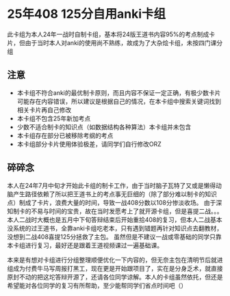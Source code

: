 # 25年408 125分自用anki卡组

此卡组为本人24年一战时自制卡组，基本将24版王道书内容95%的考点制成卡片，但由于当时本人对anki的使用尚不熟练，故成为了大杂烩卡组，未按四门课分组

## 注意

- 本卡组不符合anki的最优制卡原则，而且内容不保证一定正确，有极少数卡片可能存在内容错误，所以建议是根据自己的情况，在本卡组中搜索关键词找到相关卡片再自己修改
- 本卡组不包含25年新加考点
- 少数不适合制卡的知识点（如数据结构各种算法）本卡组并未包含
- 本卡组存在部分已被移除考纲的考点
- 本卡组部分卡片使用体验极差，请同学们自行修改ORZ


## 碎碎念

本人在24年7月中旬才开始此卡组的制卡工作，由于当时脑子瓦特了又或是懒得动脑产生路径依赖了所以把王道书上的考点事无巨细的（除了部分难以制卡的知识点）制成了卡片，浪费大量的时间，导致一战408分数以108分惨淡收场。
由于深知制卡的不易与时间的宝贵，故在当时发愿考上了就开源卡组，但是喜提二战。。。
本人二战时大概也是五月中下旬答辩结束后开始重拾408的复习，但本人二战基本没系统的过王道书，全靠anki卡组吃老本，只有遇到错题再针对知识点去翻教材，没想到二战408喜提125分拯救了主包。
虽然但是不建议一战或零基础的同学只靠本卡组进行复习，最好还是跟着王道视频课过一遍基础课。

本来是有想对卡组进行分组整理顺便优化一下内容的，但无奈主包在清明节后就进组成为付费牛马写周报打黑工，现在更是开始跟项目了，实在是分身乏术，就直接原封不动的把这坨答辩开源了，还请各位同学谅解。本人的卡组虽然依托，但还是希望能对各位同学的复习有所帮助，至少能帮同学们省点时间吧（）

